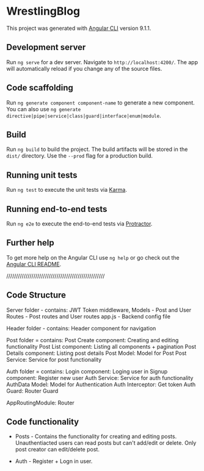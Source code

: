 # WrestlingBlog

This project was generated with [Angular CLI](https://github.com/angular/angular-cli) version 9.1.1.

## Development server

Run `ng serve` for a dev server. Navigate to `http://localhost:4200/`. The app will automatically reload if you change any of the source files.

## Code scaffolding

Run `ng generate component component-name` to generate a new component. You can also use `ng generate directive|pipe|service|class|guard|interface|enum|module`.

## Build

Run `ng build` to build the project. The build artifacts will be stored in the `dist/` directory. Use the `--prod` flag for a production build.

## Running unit tests

Run `ng test` to execute the unit tests via [Karma](https://karma-runner.github.io).

## Running end-to-end tests

Run `ng e2e` to execute the end-to-end tests via [Protractor](http://www.protractortest.org/).

## Further help

To get more help on the Angular CLI use `ng help` or go check out the [Angular CLI README](https://github.com/angular/angular-cli/blob/master/README.md).

///////////////////////////////////////////////////

## Code Structure
Server folder - contains:
JWT Token middleware,
Models - Post and User
Routes - Post routes and User routes
app.js - Backend config file

Header folder - contains:
Header component for navigation

Post folder = contains:
Post Create component: Creating and editing functionality
Post List component: Listing all components + pagination
Post Details component: Listing post details
Post Model: Model for Post 
Post Service: Service for post functionality 

Auth folder = contains:
Login component: Loging user in
Signup component: Register new user
Auth Service: Service for auth functionality
AuthData Model: Model for Authentication
Auth Interceptor: Get token
Auth Guard: Router Guard

AppRoutingModule: Router

## Code functionality
- Posts - Contains the functionality for creating and editing posts.
Unauthentiacted users can read posts but can't add/edit or delete.
Only post creator can edit/delete post.

- Auth - Register + Logn in user.



